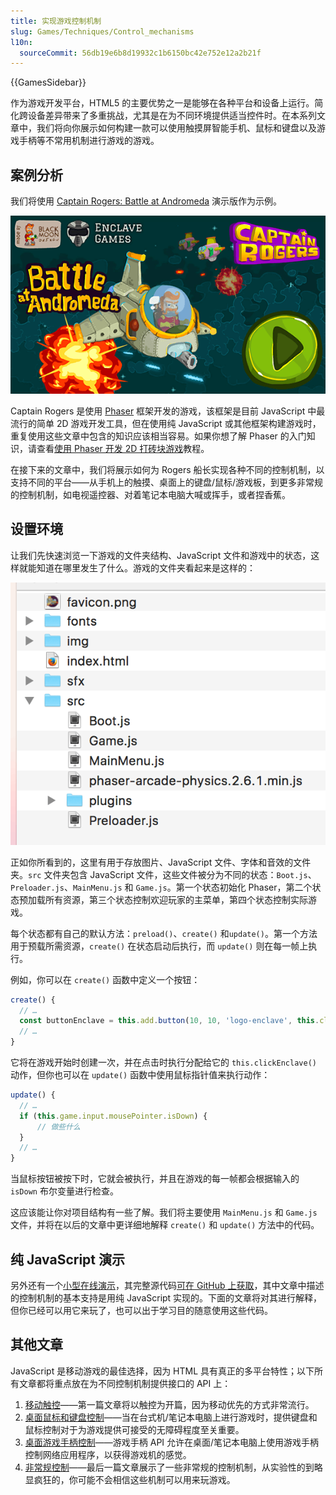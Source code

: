 ```yaml
---
title: 实现游戏控制机制
slug: Games/Techniques/Control_mechanisms
l10n:
  sourceCommit: 56db19e6b8d19932c1b6150bc42e752e12a2b21f
---
```


{{GamesSidebar}}

作为游戏开发平台，HTML5 的主要优势之一是能够在各种平台和设备上运行。简化跨设备差异带来了多重挑战，尤其是在为不同环境提供适当控件时。在本系列文章中，我们将向你展示如何构建一款可以使用触摸屏智能手机、鼠标和键盘以及游戏手柄等不常用机制进行游戏的游戏。

## 案例分析

我们将使用 [Captain Rogers: Battle at Andromeda](http://rogers2.enclavegames.com/demo/) 演示版作为示例。

![Captain Rogers: Battle at Andromeda——包含 Enclave Games 和 Blackmoon Design 徽标、罗杰的太空船和游戏名称的游戏封面。](captainrogers2-cover.png)

Captain Rogers 是使用 [Phaser](https://phaser.io/) 框架开发的游戏，该框架是目前 JavaScript 中最流行的简单 2D 游戏开发工具，但在使用纯 JavaScript 或其他框架构建游戏时，重复使用这些文章中包含的知识应该相当容易。如果你想了解 Phaser 的入门知识，请查看[使用 Phaser 开发 2D 打砖块游戏](/zh-CN/docs/Games/Tutorials/2D_breakout_game_Phaser)教程。

在接下来的文章中，我们将展示如何为 Rogers 船长实现各种不同的控制机制，以支持不同的平台——从手机上的触摸、桌面上的键盘/鼠标/游戏板，到更多非常规的控制机制，如电视遥控器、对着笔记本电脑大喊或挥手，或者捏香蕉。

## 设置环境

让我们先快速浏览一下游戏的文件夹结构、JavaScript 文件和游戏中的状态，这样就能知道在哪里发生了什么。游戏的文件夹看起来是这样的：

![Captain Rogers: Battle at Andromeda——游戏项目的文件夹结构，其中包含 JavaScript 源代码、图像和字体。](captainrogers2-folderstructure.png)

正如你所看到的，这里有用于存放图片、JavaScript 文件、字体和音效的文件夹。`src` 文件夹包含 JavaScript 文件，这些文件被分为不同的状态：`Boot.js`、`Preloader.js`、`MainMenu.js` 和 `Game.js`。第一个状态初始化 Phaser，第二个状态预加载所有资源，第三个状态控制欢迎玩家的主菜单，第四个状态控制实际游戏。

每个状态都有自己的默认方法：`preload()`、`create()` 和`update()`。第一个方法用于预载所需资源，`create()` 在状态启动后执行，而 `update()` 则在每一帧上执行。

例如，你可以在 `create()` 函数中定义一个按钮：

```js
create() {
  // …
  const buttonEnclave = this.add.button(10, 10, 'logo-enclave', this.clickEnclave, this);
  // …
}
```

它将在游戏开始时创建一次，并在点击时执行分配给它的 `this.clickEnclave()` 动作，但你也可以在 `update()` 函数中使用鼠标指针值来执行动作：

```js
update() {
  // …
  if (this.game.input.mousePointer.isDown) {
      // 做些什么
  }
  // …
}
```

当鼠标按钮被按下时，它就会被执行，并且在游戏的每一帧都会根据输入的 `isDown` 布尔变量进行检查。

这应该能让你对项目结构有一些了解。我们将主要使用 `MainMenu.js` 和 `Game.js` 文件，并将在以后的文章中更详细地解释 `create()` 和 `update()` 方法中的代码。

## 纯 JavaScript 演示

另外还有一个[小型在线演示](https://end3r.github.io/JavaScript-Game-Controls/)，其完整源代码[可在 GitHub 上获取](https://github.com/end3r/JavaScript-Game-Controls/)，其中文章中描述的控制机制的基本支持是用纯 JavaScript 实现的。下面的文章将对其进行解释，但你已经可以用它来玩了，也可以出于学习目的随意使用这些代码。

## 其他文章

JavaScript 是移动游戏的最佳选择，因为 HTML 具有真正的多平台特性；以下所有文章都将重点放在为不同控制机制提供接口的 API 上：

1. [移动触控](/zh-CN/docs/Games/Techniques/Control_mechanisms/Mobile_touch)——第一篇文章将以触控为开篇，因为移动优先的方式非常流行。
2. [桌面鼠标和键盘控制](/zh-CN/docs/Games/Techniques/Control_mechanisms/Desktop_with_mouse_and_keyboard)——当在台式机/笔记本电脑上进行游戏时，提供键盘和鼠标控制对于为游戏提供可接受的无障碍程度至关重要。
3. [桌面游戏手柄控制](/zh-CN/docs/Games/Techniques/Control_mechanisms/Desktop_with_gamepad)——游戏手柄 API 允许在桌面/笔记本电脑上使用游戏手柄控制网络应用程序，以获得游戏机的感觉。
4. [非常规控制](/zh-CN/docs/Games/Techniques/Control_mechanisms/Other)——最后一篇文章展示了一些非常规的控制机制，从实验性的到略显疯狂的，你可能不会相信这些机制可以用来玩游戏。
